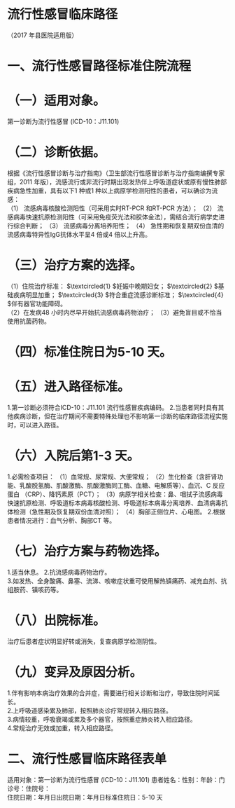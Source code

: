 # 流行性感冒临床路径  
（2017 年县医院适用版）  
# 一、流行性感冒路径标准住院流程  
# （一）适用对象。  
第一诊断为流行性感冒 (ICD-10：J11.101)  
# （二）诊断依据。  
根据《流行性感冒诊断与治疗指南》（卫生部流行性感冒诊断与治疗指南编撰专家组，2011 年版），流感流行或非流行时期出现发热伴上呼吸道症状或原有慢性肺部疾病急性加重，具有以下1 种或1 种以上病原学检测阳性的患者，可以确诊为流感：  
（1） 流感病毒核酸检测阳性（可采用实时RT-PCR 和RT-PCR 方法）； （2） 流感病毒快速抗原检测阳性（可采用免疫荧光法和胶体金法），需结合流行病学史进行综合判断； （3） 流感病毒分离培养阳性； （4） 急性期和恢复期双份血清的流感病毒特异性IgG抗体水平呈4 倍或4 倍以上升高。  
# （三）治疗方案的选择。  
（1）住院治疗标准： $\textcircled{1} $妊娠中晚期妇女； $\textcircled{2} $基础疾病明显加重； $\textcircled{3} $符合重症流感诊断标准； $\textcircled{4} $伴有器官功能障碍。  
（2）在发病48 小时内尽早开始抗流感病毒药物治疗； 
（3）避免盲目或不恰当使用抗菌药物。  
# （四）标准住院日为5-10 天。  
# （五）进入路径标准。  
1.第一诊断必须符合ICD-10：J11.101 流行性感冒疾病编码。 2.当患者同时具有其他疾病诊断，但在治疗期间不需要特殊处理也不影响第一诊断的临床路径流程实施时，可以进入路径。  
# （六）入院后第1-3 天。  
1.必需检查项目： 
（1）血常规、尿常规、大便常规； 
（2）生化检查（含肝肾功能、乳酸脱氢酶、肌酸激酶、肌酸激酶同工酶、血糖、电解质等）、血沉、C 反应蛋白
（CRP）、降钙素原（PCT）； 
（3）病原学相关检查：鼻、咽拭子流感病毒快速抗原检测、呼吸道标本病毒核酸检测、呼吸道标本病毒分离培养、血清病毒抗体检测（急性期及恢复期双份血清对照）；
（4）胸部正侧位片、心电图。 
2.根据患者情况进行：血气分析、胸部CT 等。  
# （七）治疗方案与药物选择。  
1.适当休息。 2.抗流感病毒药物治疗。  
3.如发热、全身酸痛、鼻塞、流涕、咳嗽症状重可使用解热镇痛药、减充血剂、抗组胺药、镇咳药等。  
# （八）出院标准。  
治疗后患者症状明显好转或消失，复查病原学检测阴性。  
# （九）变异及原因分析。  
1.伴有影响本病治疗效果的合并症，需要进行相关诊断和治疗，导致住院时间延长。  
2.上呼吸道感染累及肺部，按照肺炎诊疗常规转入相应路径。  
3.病情较重，呼吸衰竭或累及多个器官，按照重症肺炎转入相应路径。  
4.常规治疗无效或加重，转入相应路径。  
# 二、流行性感冒临床路径表单  
适用对象：第一诊断为流行性感冒 (ICD-10：J11.101) 患者姓名：性别：年龄：门诊号：住院号：  
住院日期：年月日出院日期：年月日标准住院日：5-10 天  

